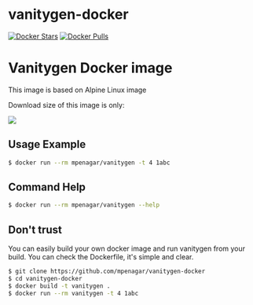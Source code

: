# vanitygen-docker

[![Docker Stars](https://img.shields.io/docker/stars/mpenagar/vanitygen.svg?style=flat-square)](https://hub.docker.com/r/mpenagar/vanitygen/)
[![Docker Pulls](https://img.shields.io/docker/pulls/mpenagar/vanitygen.svg?style=flat-square)](https://hub.docker.com/r/mpenagar/vanitygen/)


Vanitygen Docker image
====================

This image is based on Alpine Linux image

Download size of this image is only:

[![](https://images.microbadger.com/badges/image/mpenagar/vanitygen.svg)](http://microbadger.com/images/mpenagar/vanitygen "Get your own image badge on microbadger.com")

Usage Example
-------------

```bash
$ docker run --rm mpenagar/vanitygen -t 4 1abc
```

Command Help
-------------

```bash
$ docker run --rm mpenagar/vanitygen --help
```

Don't trust
-----------

You can easily build your own docker image and run vanitygen from your build. You can check the Dockerfile, it's simple and clear.

```bash
$ git clone https://github.com/mpenagar/vanitygen-docker
$ cd vanitygen-docker
$ docker build -t vanitygen .
$ docker run --rm vanitygen -t 4 1abc
```
